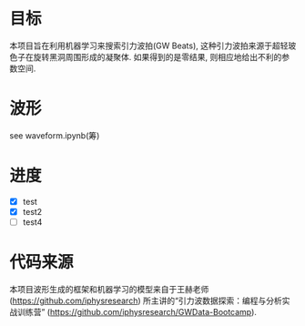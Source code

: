 # 目标
本项目旨在利用机器学习来搜索引力波拍(GW Beats), 这种引力波拍来源于超轻玻色子在旋转黑洞周围形成的凝聚体. 如果得到的是零结果, 则相应地给出不利的参数空间.
# 波形
see waveform.ipynb(筹)
# 进度
- [x] test
- [x] test2
- [ ] test4
# 代码来源
本项目波形生成的框架和机器学习的模型来自于王赫老师 (https://github.com/iphysresearch) 所主讲的“引力波数据探索：编程与分析实战训练营” (https://github.com/iphysresearch/GWData-Bootcamp).
